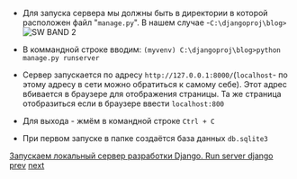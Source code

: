 - Для запуска сервера мы должны быть в директории в которой расположен файл "`manage.py`". В нашем случае -`C:\djangoproj\blog>`<br> ![SW BAND  2](https://user-images.githubusercontent.com/84935915/180652710-5058f11d-a837-4c69-8095-85188534c24e.jpg)

- В коммандной строке вводим: `(myvenv) C:\djangoproj\blog>python manage.py runserver`
- Сервер запускается по адресу `http://127.0.0.1:8000/`(`localhost`- по этому адресу в сети можно обратиться к самому себе). Этот адрес вбивается в браузере для отображения страницы. Та же страница отобразиться если в браузере ввести `localhost:800`
- Для выхода - жмём в командной строке `Ctrl + C`
- При первом запуске в папке создаётся база данных `db.sqlite3`








[Запускаем локальный сервер разработки Django. Run server django](https://www.youtube.com/watch?v=0dY9_uIQtzY&list=PLQAt0m1f9OHvGM7Y7jAQP8TKbBd3up4K2&index=6)<br>
[prev](https://github.com/AnreKlos/All_Conspectus_/blob/main/Django/1.4%20Создание%20проекта%20на%20Django.%20Django%20startproject.md) [next](https://github.com/AnreKlos/All_Conspectus_/blob/main/Django/1.7%20Проект%20состоит%20из%20приложений.%20Создаем%20приложение%20Django.%20Django%20create%20application.md)
